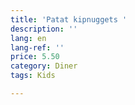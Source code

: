 ```yaml
---
title: 'Patat kipnuggets '
description: ''
lang: en
lang-ref: ''
price: 5.50
category: Diner
tags: Kids

---
```

